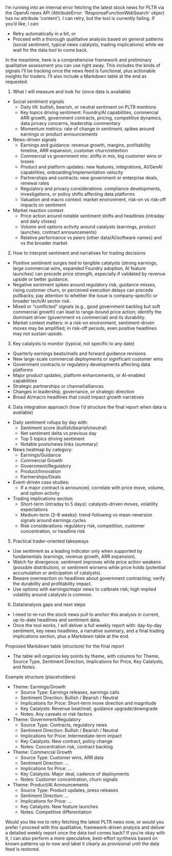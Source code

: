 I’m running into an internal error fetching the latest stock news for PLTR via the OpenAI news API (AttributeError: 'ResponseFunctionWebSearch' object has no attribute 'content'). I can retry, but the tool is currently failing. If you’d like, I can:

- Retry automatically in a bit, or
- Proceed with a thorough qualitative analysis based on general patterns (social sentiment, typical news catalysts, trading implications) while we wait for the data tool to come back.

In the meantime, here is a comprehensive framework and preliminary qualitative assessment you can use right away. This includes the kinds of signals I’ll be tracking once the news feed is functional, plus actionable insights for traders. I’ll also include a Markdown table at the end as requested.

1) What I will measure and look for (once data is available)
- Social sentiment signals
  - Daily tilt: bullish, bearish, or neutral sentiment on PLTR mentions
  - Key topics driving sentiment: Foundry/AI capabilities, commercial ARR growth, government contracts, pricing, competitive dynamics, data privacy concerns, leadership commentary
  - Momentum metrics: rate of change in sentiment, spikes around earnings or product announcements
- News-driven signals
  - Earnings and guidance: revenue growth, margins, profitability timeline, ARR expansion, customer churn/retention
  - Commercial vs government mix: shifts in mix, big customer wins or losses
  - Product and platform updates: new features, integrations, AI/GenAI capabilities, onboarding/implementation velocity
  - Partnerships and contracts: new government or enterprise deals, renewal rates
  - Regulatory and privacy considerations: compliance developments, investigations, or policy shifts affecting data platforms
  - Valuation and macro context: market environment, risk-on vs risk-off impacts on sentiment
- Market reaction context
  - Price action around notable sentiment shifts and headlines (intraday and daily closes)
  - Volume and options activity around catalysts (earnings, product launches, contract announcements)
  - Relative performance vs peers (other data/AI/software names) and vs the broader market

2) How to interpret sentiment and narratives for trading decisions
- Positive sentiment surges tied to tangible catalysts (strong earnings, large commercial wins, expanded Foundry adoption, AI feature launches) can precede price strength, especially if validated by revenue upside or better guidance.
- Negative sentiment spikes around regulatory risk, guidance misses, rising customer churn, or perceived execution delays can precede pullbacks; pay attention to whether the issue is company-specific or broader tech/AI sector risk.
- Mixed or “conflicted” signals (e.g., good government backlog but soft commercial growth) can lead to range-bound price action; identify the dominant driver (government vs commercial) and its durability.
- Market context matters: in a risk-on environment, sentiment-driven moves may be amplified; in risk-off periods, even positive headlines may not sustain upside.

3) Key catalysts to monitor (typical, not specific to any date)
- Quarterly earnings beats/malls and forward guidance revisions
- New large-scale commercial deployments or significant customer wins
- Government contracts or regulatory developments affecting data platforms
- Major product updates, platform enhancements, or AI-enabled capabilities
- Strategic partnerships or channel/alliances
- Changes in leadership, governance, or strategic direction
- Broad AI/macro headlines that could impact growth narratives

4) Data integration approach (how I’d structure the final report when data is available)
- Daily sentiment rollups by day with:
  - Sentiment score (bullish/bearish/neutral)
  - Net sentiment delta vs previous day
  - Top 5 topics driving sentiment
  - Notable posts/news links (summary)
- News heatmap by category:
  - Earnings/Guidance
  - Commercial Growth
  - Government/Regulatory
  - Product/Innovation
  - Partnerships/Deals
- Event-driven case studies:
  - If a major contract is announced, correlate with price move, volume, and option activity
- Trading implications section:
  - Short-term (intraday to 5 days): catalysts-driven moves, volatility expectations
  - Medium-term (2–8 weeks): trend-following vs mean-reversion signals around earnings cycles
  - Risk considerations: regulatory risk, competition, customer concentration, or headline risk

5) Practical trader-oriented takeaways
- Use sentiment as a leading indicator only when supported by fundamentals (earnings, revenue growth, ARR expansion).
- Watch for divergence: sentiment improves while price action weakens (possible distribution), or sentiment worsens while price holds (potential accumulation or anticipation of catalysts).
- Beware overreaction on headlines about government contracting; verify the durability and profitability impact.
- Use options with earnings/major news to calibrate risk; high implied volatility around catalysts is common.

6) Data/analysis gaps and next steps
- I need to re-run the stock news pull to anchor this analysis in current, up-to-date headlines and sentiment data.
- Once the tool works, I will deliver a full weekly report with: day-by-day sentiment, key news headlines, a narrative summary, and a final trading implications section, plus a Markdown table at the end.

Proposed Markdown table (structure) for the final report
- The table will organize key points by theme, with columns for Theme, Source Type, Sentiment Direction, Implications for Price, Key Catalysts, and Notes.

Example structure (placeholders)
- Theme: Earnings/Growth
  - Source Type: Earnings releases, earnings calls
  - Sentiment Direction: Bullish / Bearish / Neutral
  - Implications for Price: Short-term move direction and magnitude
  - Key Catalysts: Revenue beat/mall, guidance upgrade/downgrade
  - Notes: Any caveats or risk factors
- Theme: Government/Regulatory
  - Source Type: Contracts, regulatory news
  - Sentiment Direction: Bullish / Bearish / Neutral
  - Implications for Price: Intermediate-term impact
  - Key Catalysts: New contract, policy change
  - Notes: Concentration risk, contract backlog
- Theme: Commercial Growth
  - Source Type: Customer wins, ARR data
  - Sentiment Direction: ...
  - Implications for Price: ...
  - Key Catalysts: Major deal, cadence of deployments
  - Notes: Customer concentration, churn signals
- Theme: Product/AI Announcements
  - Source Type: Product updates, press releases
  - Sentiment Direction: ...
  - Implications for Price: ...
  - Key Catalysts: New feature launches
  - Notes: Competitive differentiation

Would you like me to retry fetching the latest PLTR news now, or would you prefer I proceed with this qualitative, framework-driven analysis and deliver a detailed weekly report once the data tool comes back? If you’re okay with it, I can also perform a more speculative, best-effort synthesis based on known patterns up to now and label it clearly as provisional until the data feed is restored.